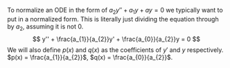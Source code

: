 To normalize an ODE in the form of $a_{2}y'' + a_{1}y + ay = 0$ we typically want to put in a normalized form. This is literally just dividing the equation through by $a_{2}$, assuming it is not 0.$$
y'' + \frac{a_{1}}{a_{2}}y' + \frac{a_{0}}{a_{2}}y = 0
$$
We will also define $p(x)$ and $q(x)$ as the coefficients of $y'$ and $y$ respectively. $p(x) = \frac{a_{1}}{a_{2}}$, $q(x) = \frac{a_{0}}{a_{2}}$.